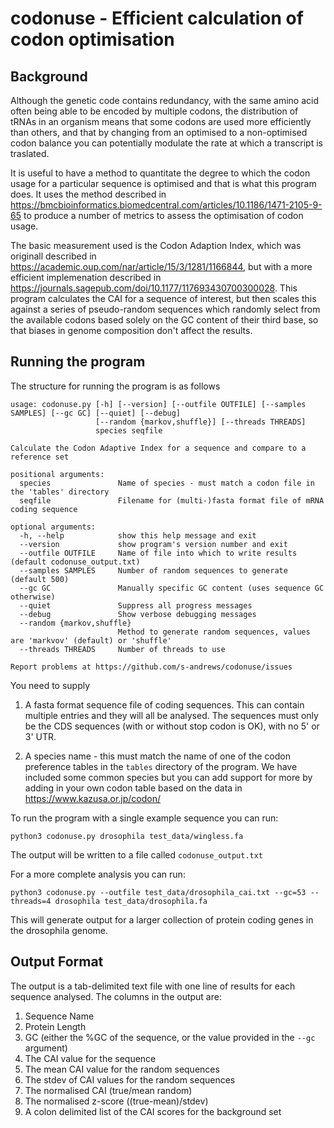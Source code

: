# codonuse - Efficient calculation of codon optimisation

## Background
Although the genetic code contains redundancy, with the same amino acid often being able to be encoded by multiple codons, the distribution of tRNAs in an organism means that some codons are used more efficiently than others, and that by changing from an optimised to a non-optimised codon balance you can potentially modulate the rate at which a transcript is traslated.

It is useful to have a method to quantitate the degree to which the codon usage for a particular sequence is optimised and that is what this program does.  It uses the method described in https://bmcbioinformatics.biomedcentral.com/articles/10.1186/1471-2105-9-65 to produce a number of metrics to assess the optimisation of codon usage.

The basic measurement used is the Codon Adaption Index, which was originall described in https://academic.oup.com/nar/article/15/3/1281/1166844, but with a more efficient implemenation described in https://journals.sagepub.com/doi/10.1177/117693430700300028.  This program calculates the CAI for a sequence of interest, but then scales this against a series of pseudo-random sequences which randomly select from the available codons based solely on the GC content of their third base, so that biases in genome composition don't affect the results.

## Running the program

The structure for running the program is as follows

```
usage: codonuse.py [-h] [--version] [--outfile OUTFILE] [--samples SAMPLES] [--gc GC] [--quiet] [--debug]
                   [--random {markov,shuffle}] [--threads THREADS]
                   species seqfile

Calculate the Codon Adaptive Index for a sequence and compare to a reference set

positional arguments:
  species               Name of species - must match a codon file in the 'tables' directory
  seqfile               Filename for (multi-)fasta format file of mRNA coding sequence

optional arguments:
  -h, --help            show this help message and exit
  --version             show program's version number and exit
  --outfile OUTFILE     Name of file into which to write results (default codonuse_output.txt)
  --samples SAMPLES     Number of random sequences to generate (default 500)
  --gc GC               Manually specific GC content (uses sequence GC otherwise)
  --quiet               Suppress all progress messages
  --debug               Show verbose debugging messages
  --random {markov,shuffle}
                        Method to generate random sequences, values are 'markvov' (default) or 'shuffle'
  --threads THREADS     Number of threads to use

Report problems at https://github.com/s-andrews/codonuse/issues
```

You need to supply 

1. A fasta format sequence file of coding sequences.  This can contain multiple entries and they will all be analysed.  The sequences must only be the CDS sequences (with or without stop codon is OK), with no 5' or 3' UTR.

2. A species name - this must match the name of one of the codon preference tables in the ```tables``` directory of the program.  We have included some common species but you can add support for more by adding in your own codon table based on the data in https://www.kazusa.or.jp/codon/

To run the program with a single example sequence you can run:

```
python3 codonuse.py drosophila test_data/wingless.fa
```

The output will be written to a file called ```codonuse_output.txt``` 

For a more complete analysis you can run:

```
python3 codonuse.py --outfile test_data/drosophila_cai.txt --gc=53 --threads=4 drosophila test_data/drosophila.fa
```

This will generate output for a larger collection of protein coding genes in the drosophila genome.



## Output Format

The output is a tab-delimited text file with one line of results for each sequence analysed.  The columns in the output are:

1. Sequence Name
2. Protein Length
3. GC (either the %GC of the sequence, or the value provided in the ```--gc``` argument)
4. The CAI value for the sequence
5. The mean CAI value for the random sequences
6. The stdev of CAI values for the random sequences
7. The normalised CAI (true/mean random)
8. The normalised z-score ((true-mean)/stdev)
9. A colon delimited list of the CAI scores for the background set
